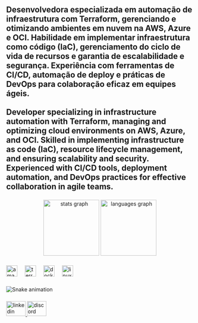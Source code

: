 <h2 align="left">Desenvolvedora especializada em automação de infraestrutura com Terraform, gerenciando e otimizando ambientes em nuvem na AWS, Azure e OCI. Habilidade em implementar infraestrutura como código (IaC), gerenciamento do ciclo de vida de recursos e garantia de escalabilidade e segurança. Experiência com ferramentas de CI/CD, automação de deploy e práticas de DevOps para colaboração eficaz em equipes ágeis.<br><br>Developer specializing in infrastructure automation with Terraform, managing and optimizing cloud environments on AWS, Azure, and OCI. Skilled in implementing infrastructure as code (IaC), resource lifecycle management, and ensuring scalability and security. Experienced with CI/CD tools, deployment automation, and DevOps practices for effective collaboration in agile teams.</h2>

###

<div align="center">
  <img src="https://github-readme-stats.vercel.app/api?username=Geovannamirandaa1&hide_title=false&hide_rank=false&show_icons=true&include_all_commits=true&count_private=true&disable_animations=false&theme=dracula&locale=en&hide_border=false" height="150" alt="stats graph"  />
  <img src="https://github-readme-stats.vercel.app/api/top-langs?username=Geovannamirandaa1&locale=en&hide_title=false&layout=compact&card_width=320&langs_count=5&theme=dracula&hide_border=false" height="150" alt="languages graph"  />
</div>

###

<div align="left">
  <img src="https://cdn.jsdelivr.net/gh/devicons/devicon/icons/amazonwebservices/amazonwebservices-line-wordmark.svg" height="30" alt="amazonwebservices logo"  />
  <img width="12" />
  <img src="https://cdn.jsdelivr.net/gh/devicons/devicon/icons/terraform/terraform-original.svg" height="30" alt="terraform logo"  />
  <img width="12" />
  <img src="https://cdn.jsdelivr.net/gh/devicons/devicon/icons/docker/docker-original.svg" height="30" alt="docker logo"  />
  <img width="12" />
  <img src="https://cdn.jsdelivr.net/gh/devicons/devicon/icons/linux/linux-original.svg" height="30" alt="linux logo"  />
</div>

###

<img src="https://raw.githubusercontent.com/Geovannamirandaa1/Geovannamirandaa1/output/snake.svg" alt="Snake animation" />

###

<div align="left">
  <a href="https://www.linkedin.com/in/geovanna-miranda-62702725a/" target="_blank">
    <img src="https://raw.githubusercontent.com/maurodesouza/profile-readme-generator/master/src/assets/icons/social/linkedin/default.svg" width="52" height="40" alt="linkedin logo"  />
  </a>
  <img src="https://raw.githubusercontent.com/maurodesouza/profile-readme-generator/master/src/assets/icons/social/discord/default.svg" width="52" height="40" alt="discord logo"  />
</div>

###
